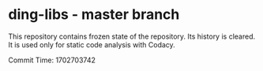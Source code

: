 # ding-libs - master branch

This repository contains frozen state of the repository.
Its history is cleared. It is used only for static code
analysis with Codacy.

Commit Time: 1702703742